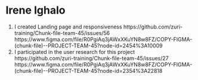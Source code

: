 <h1> Irene Ighalo </h1>

<ol>
<li> I created Landing page and responsiveness https://github.com/zuri-training/Chunk-file-team-45/issues/56 https://www.figma.com/file/R0PgiAq3jAWxXKuYN8w8FZ/COPY-FIGMA-(chunk-file)--PROJECT-TEAM-45?node-id=2454%3A10009 </li>
<li> I participated in the user research for this project https://github.com/zuri-training/Chunk-file-team-45/issues/27 https://www.figma.com/file/R0PgiAq3jAWxXKuYN8w8FZ/COPY-FIGMA-(chunk-file)--PROJECT-TEAM-45?node-id=2354%3A22818 </li>
</ol>
